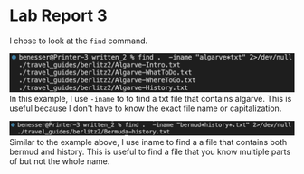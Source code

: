 # Lab Report 3

I chose to look at the `find` command.

![iname1](iname1.png)
In this example, I use `-iname` to to find a txt file that contains algarve. This is useful because I don't have to know the exact file name or capitalization.

![iname2](iname2.png)
Similar to the example above, I use iname to find a a file that contains both bermud and history. This is useful to find a file that you know multiple parts of but not the whole name.
